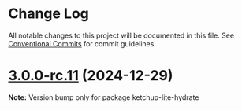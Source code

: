 # Change Log

All notable changes to this project will be documented in this file. See [Conventional Commits](https://conventionalcommits.org) for commit guidelines.

# [3.0.0-rc.11](https://github.com/lucafoscili/ketchup-lite/compare/3.0.0-rc.9...3.0.0-rc.11) (2024-12-29)

**Note:** Version bump only for package ketchup-lite-hydrate
